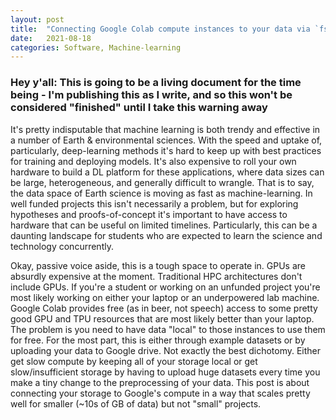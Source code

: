 ```yaml
---
layout: post
title:  "Connecting Google Colab compute instances to your data via `fsspec` & `xarray`"
date:   2021-08-18
categories: Software, Machine-learning
---
```


### Hey y'all: This is going to be a living document for the time being - I'm publishing this as I write, and so this won't be considered "finished" until I take this warning away

It's pretty indisputable that machine learning is both trendy and effective in a number of Earth & environmental
sciences. With the speed and uptake of, particularly, deep-learning methods it's hard to keep up with best practices
for training and deploying models. It's also expensive to roll your own hardware to build a DL platform for these applications,
where data sizes can be large, heterogeneous, and generally difficult to wrangle. That is to say, the data space of Earth science
is moving as fast as machine-learning. In well funded projects this isn't necessarily a problem, but for exploring hypotheses and
proofs-of-concept it's important to have access to hardware that can be useful on limited timelines. Particularly, this can be a
daunting landscape for students who are expected to learn the science and technology concurrently.

Okay, passive voice aside, this is a tough space to operate in. GPUs are absurdly expensive at the moment. Traditional HPC architectures
don't include GPUs. If you're a student or working on an unfunded project you're most likely working on either your laptop or an underpowered
lab machine. Google Colab provides free (as in beer, not speech) access to some pretty good GPU and TPU resources that are most likely better
than your laptop. The problem is you need to have data "local" to those instances to use them for free. For the most part, this is either
through example datasets or by uploading your data to Google drive. Not exactly the best dichotomy. Either get slow compute by keeping all of
your storage local or get slow/insufficient storage by having to upload huge datasets every time you make a tiny change to the preprocessing
of your data. This post is about connecting your storage to Google's compute in a way that scales pretty well for smaller (~10s of GB of data)
but not "small" projects.
